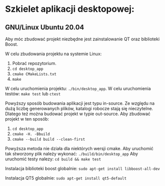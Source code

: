 # Szkielet aplikacji desktopowej:

## GNU/Linux Ubuntu 20.04

Aby móc zbudować projekt niezbędne jest zainstalowanie QT oraz biblioteki Boost.

W celu zbudowania projektu na systemie Linux:
1. Pobrać repozytorium.
2. `cd desktop_app`
3. `cmake CMakeLists.txt`
4. `make`

W celu uruchomienia projektu: `./bin/desktop_app`.
W celu uruchomienia testów: `make test` lub `ctest`

Powyższy sposób budowania aplikacji jest typu in-source. Ze względu na dużą liczbę generowanych plików, katalogi robocze stają się nieczytelne. Dlatego też można budować projekt w typie out-source. 
Aby zbudować projekt w ten sposób:
1. `cd desktop_app`
2. `cmake -H. -Bbuild`
3. `cmake --build build --clean-first`

Powyższa metoda nie działa dla niektórych wersji cmake.
Aby uruchomić tak stworzony plik należy wykonać: `./build/bin/desktop_app`
Aby uruchomić testy nalezy: `cd build && make test`


Instalacja biblioteki boost globalnie:
`sudo apt-get install libboost-all-dev`

Instalacja QT5 globalnie:
`sudo apt-get install qt5-default`

